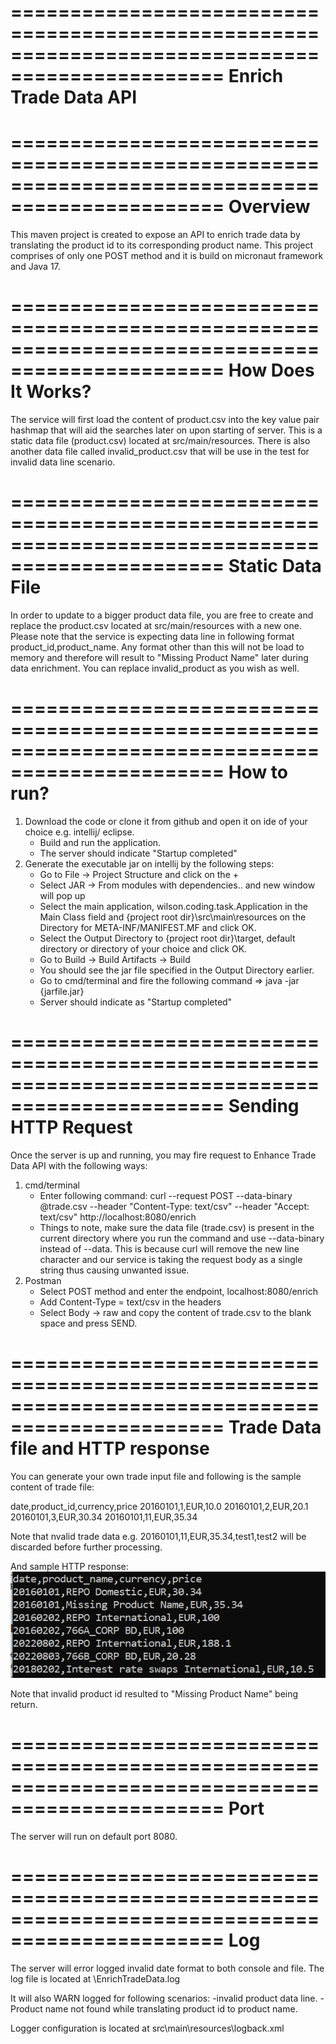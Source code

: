 ================================================================================================
Enrich Trade Data API
================================================================================================
================================================================================================
Overview
================================================================================================
This maven project is created to expose an API to enrich trade data by translating the product id
to its corresponding product name. This project comprises of only one POST method and it is build
on micronaut framework and Java 17.

================================================================================================
How Does It Works?
================================================================================================
The service will first load the content of product.csv into the key value pair hashmap that will
aid the searches later on upon starting of server. This is a static data file (product.csv) located 
at src/main/resources. There is also another data file called invalid_product.csv that will be use
in the test for invalid data line scenario.

================================================================================================
Static Data File
================================================================================================
In order to update to a bigger product data file, you are free to create and replace the 
product.csv located at src/main/resources with a new one. Please note that the service is expecting
data line in following format product_id,product_name. Any format other than this will not be load
to memory and therefore will result to "Missing Product Name" later during data enrichment. You 
can replace invalid_product as you wish as well.

================================================================================================
How to run?
================================================================================================
1) Download the code or clone it from github and open it on ide of your choice e.g. intellij/
eclipse.
   - Build and run the application.
   - The server should indicate "Startup completed"
2) Generate the executable jar on intellij by the following steps:
   - Go to File -> Project Structure and click on the + 
   - Select JAR -> From modules with dependencies.. and new window will pop up
   - Select the main application, wilson.coding.task.Application in the Main Class field and
     {project root dir}\src\main\resources on the Directory for META-INF/MANIFEST.MF and click OK.
   - Select the Output Directory to {project root dir}\target, default directory or directory of 
     your choice and click OK.
   - Go to Build -> Build Artifacts -> Build
   - You should see the jar file specified in the Output Directory earlier.
   - Go to cmd/terminal and fire the following command => java -jar {jarfile.jar}
   - Server should indicate as "Startup completed"

================================================================================================
Sending HTTP Request
================================================================================================
Once the server is up and running, you may fire request to Enhance Trade Data API with the
following ways:
1) cmd/terminal
   - Enter following command:
     curl --request POST --data-binary @trade.csv --header "Content-Type: text/csv" 
     --header "Accept: text/csv" http://localhost:8080/enrich
   - Things to note, make sure the data file (trade.csv) is present in the current directory where you
     run the command and use --data-binary instead of --data. This is because curl will remove the
     new line character and our service is taking the request body as a single string thus
     causing unwanted issue.
2) Postman
   - Select POST method and enter the endpoint, localhost:8080/enrich
   - Add Content-Type = text/csv in the headers
   - Select Body -> raw and copy the content of trade.csv to the blank space and press SEND.

================================================================================================
Trade Data file and HTTP response
================================================================================================
You can generate your own trade input file and following is the sample content of trade file:

date,product_id,currency,price
20160101,1,EUR,10.0
20160101,2,EUR,20.1
20160101,3,EUR,30.34
20160101,11,EUR,35.34

Note that nvalid trade data e.g. 20160101,11,EUR,35.34,test1,test2 will be discarded before further
processing.

And sample HTTP response:
![img.png](img.png)

Note that invalid product id resulted to "Missing Product Name" being return.

================================================================================================
Port
================================================================================================
The server will run on default port 8080.


================================================================================================
Log
================================================================================================
The server will error logged invalid date format to both console and file. The log file is located
at \EnrichTradeData.log

It will also WARN logged for following scenarios:
    -invalid product data line.
    -Product name not found while translating product id to product name.

Logger configuration is located at src\main\resources\logback.xml


